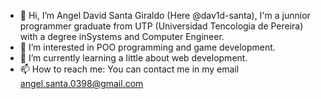- 👋 Hi, I’m Angel David Santa Giraldo (Here @dav1d-santa), I'm a junnior programmer graduate from UTP (Universidad Tencologia de Pereira) with a degree inSystems and Computer Engineer.
- 👀 I’m interested in POO programming and game development.
- 🌱 I’m currently learning a little about web development.
- 📫 How to reach me: You can contact me in my email angel.santa.0398@gmail.com

<!---
dav1d-santa/dav1d-santa is a ✨ special ✨ repository because its `README.md` (this file) appears on your GitHub profile.
You can click the Preview link to take a look at your changes.
--->
